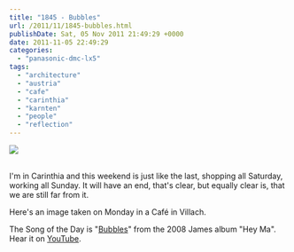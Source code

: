 ```yaml
---
title: "1845 - Bubbles"
url: /2011/11/1845-bubbles.html
publishDate: Sat, 05 Nov 2011 21:49:29 +0000
date: 2011-11-05 22:49:29
categories: 
  - "panasonic-dmc-lx5"
tags: 
  - "architecture"
  - "austria"
  - "cafe"
  - "carinthia"
  - "karnten"
  - "people"
  - "reflection"
---
```

<div class="container">
<div class="center"><a target="_blank" href="https://d25zfm9zpd7gm5.cloudfront.net/1200x1200/2011/20111031_121455_ps.jpg"><img src="https://d25zfm9zpd7gm5.cloudfront.net/0600x0600/2011/20111031_121455_ps.jpg" /></a></div>
</div>
<br />

I'm in Carinthia and this weekend is just like the last, shopping all Saturday, working all Sunday. It will have an end, that's clear, but equally clear is, that we are still far from it.

 Here's an image taken on Monday in a Café in Villach.

The Song of the Day is "<a href="http://www.lyricsmode.com/lyrics/j/james/bubbles.html" target="_blank">Bubbles</a>" from the 2008 James album "Hey Ma". Hear it on <a href="http://www.youtube.com/watch?v=zX22Dma7eMg" target="_blank">YouTube</a>.
